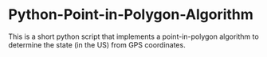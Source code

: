 Python-Point-in-Polygon-Algorithm
=================================

This is a short python script that implements a point-in-polygon algorithm to determine the state (in the US) from GPS coordinates.

